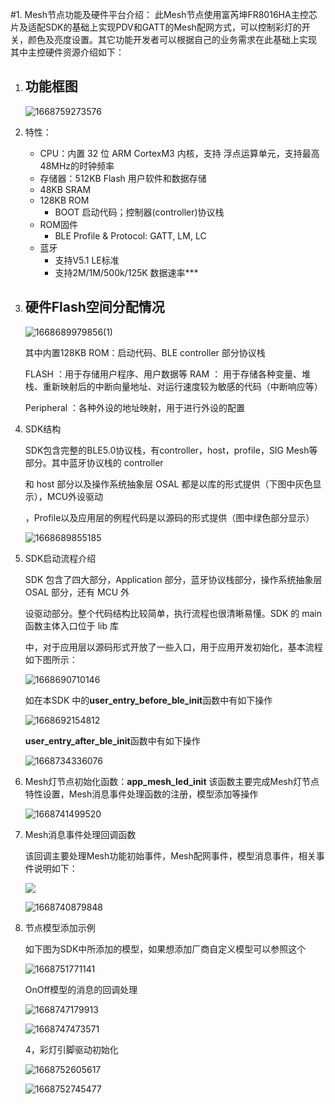 #1.  Mesh节点功能及硬件平台介绍：
此Mesh节点使用富芮坤FR8016HA主控芯片及适配SDK的基础上实现PDV和GATT的Mesh配网方式，可以控制彩灯的开关，颜色及亮度设置。其它功能开发者可以根据自己的业务需求在此基础上实现
其中主控硬件资源介绍如下：
 
1.  ## 功能框图  ##
    ![1668759273576](./media/image1.png)

2.  特性：
      - CPU：内置 32 位 ARM CortexM3 内核，支持 浮点运算单元，支持最高 48MHz的时钟频率
      - 存储器：512KB Flash 用户软件和数据存储
      - 48KB SRAM
      - 128KB ROM
        - BOOT 启动代码；控制器(controller)协议栈
      - ROM固件 
        - BLE Profile & Protocol: GATT, LM, LC
      - 蓝牙	
        - 支持V5.1 LE标准
        - 支持2M/1M/500k/125K 数据速率***
    

3.  ## 硬件Flash空间分配情况 ##

    ![1668689979856(1)](./media/image2.png) 

    其中内置128KB ROM：启动代码、BLE controller 部分协议栈

    FLASH ：用于存储用户程序、用户数据等
    RAM ： 用于存储各种变量、堆栈、重新映射后的中断向量地址、对运行速度较为敏感的代码（中断响应等）

    Peripheral ：各种外设的地址映射，用于进行外设的配置

4.  SDK结构

    SDK包含完整的BLE5.0协议栈，有controller，host，profile，SIG
    Mesh等部分。其中蓝牙协议栈的 controller

    和 host 部分以及操作系统抽象层 OSAL
    都是以库的形式提供（下图中灰色显示），MCU外设驱动

    ，Profile以及应用层的例程代码是以源码的形式提供（图中绿色部分显示）

    ![1668689855185](./media/image3.png) 

5.  SDK启动流程介绍

    SDK 包含了四大部分，Application 部分，蓝牙协议栈部分，操作系统抽象层
    OSAL 部分，还有 MCU 外

    设驱动部分。整个代码结构比较简单，执行流程也很清晰易懂。SDK 的 main
    函数主体入口位于 lib 库

    中，对于应用层以源码形式开放了一些入口，用于应用开发初始化，基本流程如下图所示：

    ![1668690710146](./media/image4.png) 

    如在本SDK 中的**user_entry_before_ble_init**函数中有如下操作

    ![1668692154812](./media/image5.png) 

    **user_entry_after_ble_init**函数中有如下操作

    ![1668734336076](./media/image6.png) 

 
 
1.  Mesh灯节点初始化函数：**app_mesh_led_init** 
    该函数主要完成Mesh灯节点特性设置，Mesh消息事件处理函数的注册，模型添加等操作

    ![1668741499520](./media/image7.png) 

2.  Mesh消息事件处理回调函数

    该回调主要处理Mesh功能初始事件，Mesh配网事件，模型消息事件，相关事件说明如下：

    ![](./media/image8.png) 

    ![1668740879848](./media/image9.png) 

3.  节点模型添加示例

    如下图为SDK中所添加的模型，如果想添加厂商自定义模型可以参照这个

    ![1668751771141](./media/image10.png) 

    OnOff模型的消息的回调处理

    ![1668747179913](./media/image11.png) 

    ![1668747473571](./media/image12.png) 

    4，彩灯引脚驱动初始化

    ![1668752605617](./media/image13.png) 

    ![1668752745477](./media/image14.png) 
 